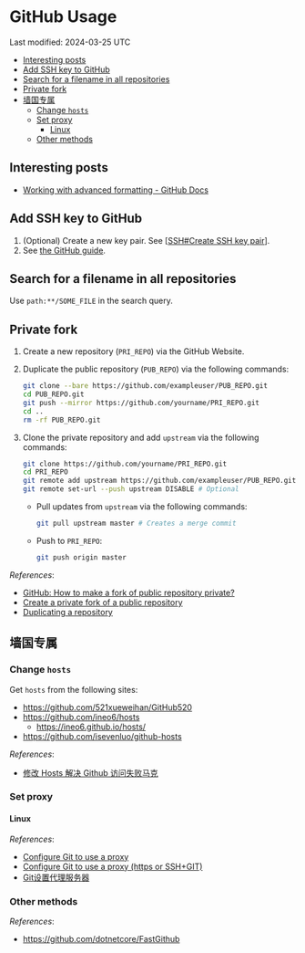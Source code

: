 # GitHub Usage

Last modified: 2024-03-25 UTC

- [Interesting posts](#interesting-posts)
- [Add SSH key to GitHub](#add-ssh-key-to-github)
- [Search for a filename in all repositories](#search-for-a-filename-in-all-repositories)
- [Private fork](#private-fork)
- [墙国专属](#墙国专属)
  - [Change `hosts`](#change-hosts)
  - [Set proxy](#set-proxy)
    - [Linux](#linux)
  - [Other methods](#other-methods)

## Interesting posts

- [Working with advanced formatting - GitHub Docs](https://docs.github.com/en/get-started/writing-on-github/working-with-advanced-formatting)

## Add SSH key to GitHub

1. (Optional) Create a new key pair. See [[SSH#Create SSH key pair]].
2. See [the GitHub guide](https://docs.github.com/en/authentication/connecting-to-github-with-ssh/adding-a-new-ssh-key-to-your-github-account).

## Search for a filename in all repositories

Use `path:**/SOME_FILE` in the search query.

## Private fork

1. Create a new repository (`PRI_REPO`) via the GitHub Website.
2. Duplicate the public repository (`PUB_REPO`) via the following commands:

   ```bash
   git clone --bare https://github.com/exampleuser/PUB_REPO.git
   cd PUB_REPO.git
   git push --mirror https://github.com/yourname/PRI_REPO.git
   cd ..
   rm -rf PUB_REPO.git
   ```

3. Clone the private repository and add `upstream` via the following commands:

   ```bash
   git clone https://github.com/yourname/PRI_REPO.git
   cd PRI_REPO
   git remote add upstream https://github.com/exampleuser/PUB_REPO.git
   git remote set-url --push upstream DISABLE # Optional
   ```

   - Pull updates from `upstream` via the following commands:

     ```bash
     git pull upstream master # Creates a merge commit
     ```

   - Push to `PRI_REPO`:

     ```bash
     git push origin master
     ```

*References*:

- [GitHub: How to make a fork of public repository private?](https://stackoverflow.com/questions/10065526/github-how-to-make-a-fork-of-PUB_REPOsitory-private)
- [Create a private fork of a public repository](https://gist.github.com/0xjac/85097472043b697ab57ba1b1c7530274)
- [Duplicating a repository](https://docs.github.com/en/repositories/creating-and-managing-repositories/duplicating-a-repository)

## 墙国专属

### Change `hosts`

Get `hosts` from the following sites:

- https://github.com/521xueweihan/GitHub520
- https://github.com/ineo6/hosts
  - https://ineo6.github.io/hosts/
- https://github.com/isevenluo/github-hosts

*References*:

- [修改 Hosts 解决 Github 访问失败马克](https://zhuanlan.zhihu.com/p/107334179)

### Set proxy

#### Linux

*References*:

- [Configure Git to use a proxy](https://gist.github.com/evantoli/f8c23a37eb3558ab8765)
- [Configure Git to use a proxy (https or SSH+GIT)](https://gist.github.com/ozbillwang/005bd1dfc597a2f3a00148834ad3e551)
- [Git设置代理服务器](https://blog.csdn.net/yanhanhui1/article/details/118769098)

### Other methods

*References*:

- https://github.com/dotnetcore/FastGithub

[//begin]: # "Autogenerated link references for markdown compatibility"
[SSH#Create SSH key pair]: ../notes-OS/cross-platform/remote/SSH.md "SSH Usage"
[//end]: # "Autogenerated link references"
